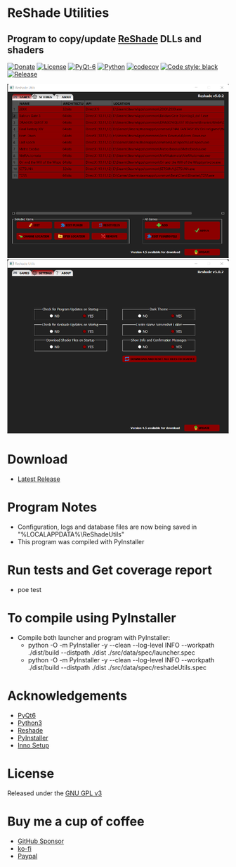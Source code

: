 # ReShade Utilities
## Program to copy/update [ReShade](https://reshade.me/) DLLs and shaders

[![Donate](https://img.shields.io/badge/Donate-PayPal-brightgreen.svg?style=plastic)](https://www.paypal.com/ncp/payment/6G9Z78QHUD4RJ)
[![License](https://img.shields.io/github/license/ddc/ddcUtils.svg)](https://github.com/ddc/ReshadeUtils/blob/master/LICENSE)
[![PyQt-6](https://img.shields.io/badge/PyQt-6-brightgreen.svg?style=plastic)](https://riverbankcomputing.com/software/pyqt)
[![Python](https://img.shields.io/badge/Python-3.12-blue.svg)](https://www.python.org)
[![codecov](https://codecov.io/gh/ddc/ReShadeUtils/graph/badge.svg?token=VG5O44966P)](https://codecov.io/gh/ddc/ReShadeUtils)
[![Code style: black](https://img.shields.io/badge/code%20style-black-000000.svg)](https://github.com/psf/black)
[![Release](https://img.shields.io/github/release/ddc/ReshadeUtils.svg?style=plastic)](https://github.com/ddc/ReshadeUtils/releases/latest)



![screenshot](src/resources/images/screenshot.png)
![screenshot](src/resources/images/screenshot_settings.png)



# Download
+ [Latest Release](https://github.com/ddc/ReshadeUtils/releases/latest)



# Program Notes
+ Configuration, logs and database files are now being saved in "%LOCALAPPDATA%\ReShadeUtils"
+ This program was compiled with PyInstaller



# Run tests and Get coverage report
+ poe test



# To compile using PyInstaller
+ Compile both launcher and program with PyInstaller:
    + python -O -m PyInstaller -y --clean --log-level INFO --workpath ./dist/build --distpath ./dist ./src/data/spec/launcher.spec
    + python -O -m PyInstaller -y --clean --log-level INFO --workpath ./dist/build --distpath ./dist ./src/data/spec/reshadeUtils.spec



# Acknowledgements
+ [PyQt6](https://riverbankcomputing.com/software/pyqt)
+ [Python3](https://www.python.org)
+ [Reshade](https://reshade.me)
+ [PyInstaller](https://www.pyinstaller.org)
+ [Inno Setup](http://www.innosetup.com)



# License
Released under the [GNU GPL v3](LICENSE)



# Buy me a cup of coffee
+ [GitHub Sponsor](https://github.com/sponsors/ddc)
+ [ko-fi](https://ko-fi.com/ddcsta)
+ [Paypal](https://www.paypal.com/ncp/payment/6G9Z78QHUD4RJ)

